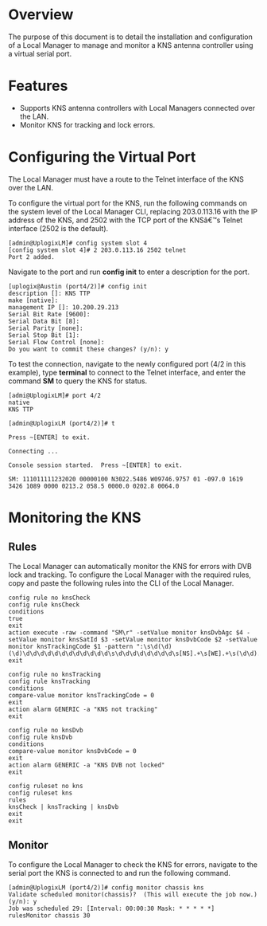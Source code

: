 # Overview

The purpose of this document is to detail the installation and configuration of a Local Manager to manage and monitor a KNS antenna controller using a virtual serial port.

# Features

* Supports KNS antenna controllers with Local Managers connected over the LAN.
* Monitor KNS for tracking and lock errors.

# Configuring the Virtual Port

The Local Manager must have a route to the Telnet interface of the KNS over the LAN. 

To configure the virtual port for the KNS, run the following commands on the system level of the Local Manager CLI, replacing 203.0.113.16 with the IP address of the KNS, and 2502 with the TCP port of the KNSâ€™s Telnet interface (2502 is the default).

```
[admin@UplogixLM]# config system slot 4 
[config system slot 4]# 2 203.0.113.16 2502 telnet
Port 2 added.
```

Navigate to the port and run **config init** to enter a description for the port.

```
[uplogix@Austin (port4/2)]# config init
description []: KNS TTP
make [native]:
management IP []: 10.200.29.213
Serial Bit Rate [9600]: 
Serial Data Bit [8]:
Serial Parity [none]:
Serial Stop Bit [1]:
Serial Flow Control [none]:
Do you want to commit these changes? (y/n): y
```

To test the connection, navigate to the newly configured port (4/2 in this example), type **terminal** to connect to the Telnet interface, and enter the command **SM** to query the KNS for status.

```
[admi@UplogixLM]# port 4/2
native
KNS TTP

[admin@UplogixLM (port4/2)]# t

Press ~[ENTER] to exit.

Connecting ...

Console session started.  Press ~[ENTER] to exit.

SM: 111011111232020 00000100 N3022.5486 W09746.9757 01 -097.0 1619 3426 1089 0000 0213.2 058.5 0000.0 0202.8 0064.0
```

# Monitoring the KNS

## Rules

The Local Manager can automatically monitor the KNS for errors with DVB lock and tracking. To configure the Local Manager with the required rules, copy and paste the following rules into the CLI of the Local Manager.

```
config rule no knsCheck
config rule knsCheck
conditions
true
exit
action execute -raw -command "SM\r" -setValue monitor knsDvbAgc $4 -setValue monitor knsSatId $3 -setValue monitor knsDvbCode $2 -setValue monitor knsTrackingCode $1 -pattern ":\s\d(\d)(\d)\d\d\d\d\d\d\d\d\d\d\d\d\s\d\d\d\d\d\d\d\d\s[NS].+\s[WE].+\s(\d\d).+\s.+\s(\d\d\d\d)"
exit

config rule no knsTracking
config rule knsTracking
conditions
compare-value monitor knsTrackingCode = 0
exit
action alarm GENERIC -a "KNS not tracking"
exit

config rule no knsDvb 
config rule knsDvb 
conditions
compare-value monitor knsDvbCode = 0
exit
action alarm GENERIC -a "KNS DVB not locked"
exit

config ruleset no kns
config ruleset kns
rules
knsCheck | knsTracking | knsDvb
exit
exit
```

## Monitor

To configure the Local Manager to check the KNS for errors, navigate to the serial port the KNS is connected to and run the following command.

```
[admin@UplogixLM (port4/2)]# config monitor chassis kns
Validate scheduled monitor(chassis)?  (This will execute the job now.) (y/n): y
Job was scheduled 29: [Interval: 00:00:30 Mask: * * * * *] rulesMonitor chassis 30
```